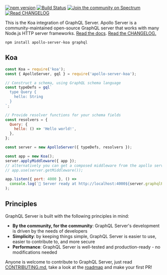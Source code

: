 [![npm version](https://badge.fury.io/js/apollo-server-koa.svg)](https://badge.fury.io/js/apollo-server-koa) [![Build Status](https://circleci.com/gh/apollographql/apollo-server/tree/main.svg?style=svg)](https://circleci.com/gh/apollographql/apollo-server) [![Join the community on Spectrum](https://withspectrum.github.io/badge/badge.svg)](https://spectrum.chat/apollo)
[![Read CHANGELOG](https://img.shields.io/badge/read-changelog-blue)](https://github.com/apollographql/apollo-server/blob/HEAD/CHANGELOG.md)


This is the Koa integration of GraphQL Server. Apollo Server is a community-maintained open-source GraphQL server that works with many Node.js HTTP server frameworks. [Read the docs](https://www.apollographql.com/docs/apollo-server/). [Read the CHANGELOG.](https://github.com/apollographql/apollo-server/blob/main/CHANGELOG.md)

```shell
npm install apollo-server-koa graphql
```

## Koa

```js
const Koa = require('koa');
const { ApolloServer, gql } = require('apollo-server-koa');

// Construct a schema, using GraphQL schema language
const typeDefs = gql`
  type Query {
    hello: String
  }
`;

// Provide resolver functions for your schema fields
const resolvers = {
  Query: {
    hello: () => 'Hello world!',
  },
};

const server = new ApolloServer({ typeDefs, resolvers });

const app = new Koa();
server.applyMiddleware({ app });
// alternatively you can get a composed middleware from the apollo server
// app.use(server.getMiddleware());

app.listen({ port: 4000 }, () =>
  console.log(`🚀 Server ready at http://localhost:4000${server.graphqlPath}`),
);
```

## Principles

GraphQL Server is built with the following principles in mind:

- **By the community, for the community**: GraphQL Server's development is driven by the needs of developers
- **Simplicity**: by keeping things simple, GraphQL Server is easier to use, easier to contribute to, and more secure
- **Performance**: GraphQL Server is well-tested and production-ready - no modifications needed

Anyone is welcome to contribute to GraphQL Server, just read [CONTRIBUTING.md](https://github.com/apollographql/apollo-server/blob/main/CONTRIBUTING.md), take a look at the [roadmap](https://github.com/apollographql/apollo-server/blob/main/ROADMAP.md) and make your first PR!
